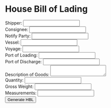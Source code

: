 <!DOCTYPE html>
<html lang="en">
<head>
    <meta charset="UTF-8">
    <meta name="viewport" content="width=device-width, initial-scale=1.0">
    <title>HBL Template</title>
    <link rel="stylesheet" href="styles.css">
</head>
<body>
    <div class="container">
        <h1>House Bill of Lading</h1>
        <form id="hblForm">
            <div class="form-group">
                <label for="shipper">Shipper:</label>
                <input type="text" id="shipper" name="shipper" required>
            </div>
            <div class="form-group">
                <label for="consignee">Consignee:</label>
                <input type="text" id="consignee" name="consignee" required>
            </div>
            <div class="form-group">
                <label for="notifyParty">Notify Party:</label>
                <input type="text" id="notifyParty" name="notifyParty" required>
            </div>
            <div class="form-group">
                <label for="vessel">Vessel:</label>
                <input type="text" id="vessel" name="vessel" required>
            </div>
            <div class="form-group">
                <label for="voyage">Voyage:</label>
                <input type="text" id="voyage" name="voyage" required>
            </div>
            <div class="form-group">
                <label for="portOfLoading">Port of Loading:</label>
                <input type="text" id="portOfLoading" name="portOfLoading" required>
            </div>
            <div class="form-group">
                <label for="portOfDischarge">Port of Discharge:</label>
                <input type="text" id="portOfDischarge" name="portOfDischarge" required>
            </div>
            <div class="form-group">
                <label for="goodsDescription">Description of Goods:</label>
                <textarea id="goodsDescription" name="goodsDescription" required></textarea>
            </div>
            <div class="form-group">
                <label for="quantity">Quantity:</label>
                <input type="number" id="quantity" name="quantity" required>
            </div>
            <div class="form-group">
                <label for="grossWeight">Gross Weight:</label>
                <input type="text" id="grossWeight" name="grossWeight" required>
            </div>
            <div class="form-group">
                <label for="measurements">Measurements:</label>
                <input type="text" id="measurements" name="measurements" required>
            </div>
            <button type="submit">Generate HBL</button>
        </form>
    </div>
    <script src="script.js"></script>
</body>
</html>

